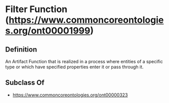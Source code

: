 # Filter Function (https://www.commoncoreontologies.org/ont00001999)

## Definition
An Artifact Function that is realized in a process where entities of a specific type or which have specified properties enter it or pass through it.

## Subclass Of
- https://www.commoncoreontologies.org/ont00000323

